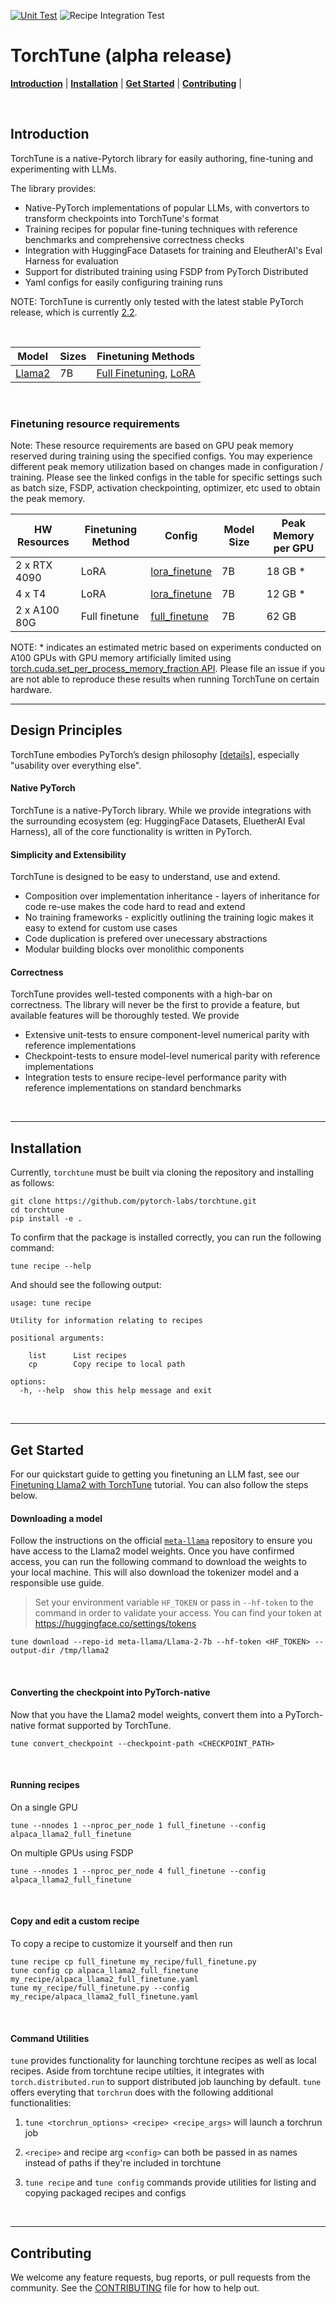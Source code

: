 
[![Unit Test](https://github.com/pytorch-labs/torchtune/actions/workflows/unit_test.yaml/badge.svg?branch=main)](https://github.com/pytorch-labs/torchtune/actions/workflows/unit_test.yaml)
![Recipe Integration Test](https://github.com/pytorch-labs/torchtune/actions/workflows/recipe_test.yaml/badge.svg)

# TorchTune (alpha release)

[**Introduction**](#introduction) | [**Installation**](#installation) | [**Get Started**](#get-started) | [**Contributing**](#contributing) |

&nbsp;

## Introduction

TorchTune is a native-Pytorch library for easily authoring, fine-tuning and experimenting with LLMs.

The library provides:

- Native-PyTorch implementations of popular LLMs, with convertors to transform checkpoints into TorchTune's format
- Training recipes for popular fine-tuning techniques with reference benchmarks and comprehensive correctness checks
- Integration with HuggingFace Datasets for training and EleutherAI's Eval Harness for evaluation
- Support for distributed training using FSDP from PyTorch Distributed
- Yaml configs for easily configuring training runs

NOTE: TorchTune is currently only tested with the latest stable PyTorch release, which is currently [2.2](https://pytorch.org/get-started/locally/).

&nbsp;

| Model                                         | Sizes     |   Finetuning Methods |
|-----------------------------------------------|-----------|-----------------------------------------------------------|
| [Llama2](torchtune/models/llama2.py)   | 7B        | [Full Finetuning](recipes/full_finetune.py), [LoRA](recipes/lora_finetune.py)  |

&nbsp;

### Finetuning resource requirements

Note: These resource requirements are based on GPU peak memory reserved during training using the specified configs. You may
experience different peak memory utilization based on changes made in configuration / training. Please see the linked configs in the table for specific settings such as batch size, FSDP, activation checkpointing, optimizer, etc used to obtain the peak memory.

| HW Resources | Finetuning Method |  Config | Model Size | Peak Memory per GPU
|--------------|-------------------|---------|------------|---------------------|
| 2 x RTX 4090 |     LoRA          | [lora_finetune](https://github.com/pytorch-labs/torchtune/blob/main/recipes/configs/alpaca_llama2_lora_finetune.yaml)    |    7B      |    18 GB *           |
| 4 x T4       |     LoRA          | [lora_finetune](https://github.com/pytorch-labs/torchtune/blob/main/recipes/configs/alpaca_llama2_lora_finetune.yaml)    |    7B      |    12 GB *           |
| 2 x A100 80G |   Full finetune   | [full_finetune](https://github.com/pytorch-labs/torchtune/blob/main/recipes/configs/alpaca_llama2_full_finetune.yaml)    |    7B      |    62 GB             |


NOTE: * indicates an estimated metric based on experiments conducted on A100 GPUs with GPU memory artificially limited using [torch.cuda.set_per_process_memory_fraction API](https://pytorch.org/docs/stable/generated/torch.cuda.set_per_process_memory_fraction.html). Please file an issue if you are not able to reproduce these results when running TorchTune on certain hardware.

---

## Design Principles

TorchTune embodies PyTorch’s design philosophy [[details](https://pytorch.org/docs/stable/community/design.html)], especially "usability over everything else".

#### Native PyTorch

TorchTune is a native-PyTorch library. While we provide integrations with the surrounding ecosystem (eg: HuggingFace Datasets, EluetherAI Eval Harness), all of the core functionality is written in PyTorch.

#### Simplicity and Extensibility

TorchTune is designed to be easy to understand, use and extend.

- Composition over implementation inheritance - layers of inheritance for code re-use makes the code hard to read and extend
- No training frameworks - explicitly outlining the training logic makes it easy to extend for custom use cases
- Code duplication is prefered over unecessary abstractions
- Modular building blocks over monolithic components

#### Correctness

TorchTune provides well-tested components with a high-bar on correctness. The library will never be the first to provide a feature, but available features will be thoroughly tested. We provide

- Extensive unit-tests to ensure component-level numerical parity with reference implementations
- Checkpoint-tests to ensure model-level numerical parity with reference implementations
- Integration tests to ensure recipe-level performance parity with reference implementations on standard benchmarks

&nbsp;

---

## Installation

Currently, `torchtune` must be built via cloning the repository and installing as follows:

```
git clone https://github.com/pytorch-labs/torchtune.git
cd torchtune
pip install -e .
```

To confirm that the package is installed correctly, you can run the following command:

```
tune recipe --help
```

And should see the following output:

```
usage: tune recipe

Utility for information relating to recipes

positional arguments:

    list      List recipes
    cp        Copy recipe to local path

options:
  -h, --help  show this help message and exit
```

&nbsp;

---

## Get Started

For our quickstart guide to getting you finetuning an LLM fast, see our [Finetuning Llama2 with TorchTune](https://torchtune-preview.netlify.app/examples/first_finetune_tutorial.html) tutorial. You can also follow the steps below.

#### Downloading a model

Follow the instructions on the official [`meta-llama`](https://huggingface.co/meta-llama/Llama-2-7b) repository to ensure you have access to the Llama2 model weights. Once you have confirmed access, you can run the following command to download the weights to your local machine. This will also download the tokenizer model and a responsible use guide.

> Set your environment variable `HF_TOKEN` or pass in `--hf-token` to the command in order to validate your access.
You can find your token at https://huggingface.co/settings/tokens

```
tune download --repo-id meta-llama/Llama-2-7b --hf-token <HF_TOKEN> --output-dir /tmp/llama2
```

&nbsp;

#### Converting the checkpoint into PyTorch-native

Now that you have the Llama2 model weights, convert them into a PyTorch-native format supported by TorchTune.

```
tune convert_checkpoint --checkpoint-path <CHECKPOINT_PATH>
```

&nbsp;

#### Running recipes

On a single GPU
```
tune --nnodes 1 --nproc_per_node 1 full_finetune --config alpaca_llama2_full_finetune
```

On multiple GPUs using FSDP
```
tune --nnodes 1 --nproc_per_node 4 full_finetune --config alpaca_llama2_full_finetune
```

&nbsp;

#### Copy and edit a custom recipe

To copy a recipe to customize it yourself and then run
```
tune recipe cp full_finetune my_recipe/full_finetune.py
tune config cp alpaca_llama2_full_finetune my_recipe/alpaca_llama2_full_finetune.yaml
tune my_recipe/full_finetune.py --config my_recipe/alpaca_llama2_full_finetune.yaml
```

&nbsp;

#### Command Utilities

``tune`` provides functionality for launching torchtune recipes as well as local
recipes. Aside from torchtune recipe utilties, it integrates with ``torch.distributed.run``
to support distributed job launching by default. ``tune`` offers everyting that ``torchrun``
does with the following additional functionalities:

1. ``tune <torchrun_options> <recipe> <recipe_args>`` will launch a torchrun job

2. ``<recipe>`` and recipe arg ``<config>`` can both be passed in as names instead of paths if they're included in torchtune

3. ``tune recipe`` and ``tune config`` commands provide utilities for listing and copying packaged recipes and configs

&nbsp;

---

## Contributing

We welcome any feature requests, bug reports, or pull requests from the community. See the [CONTRIBUTING](CONTRIBUTING.md) file for how to help out.
